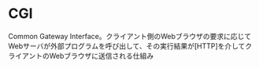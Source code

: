 # CGI
 Common Gateway Interface。クライアント側のWebブラウザの要求に応じてWebサーバが外部プログラムを呼び出して、その実行結果が[HTTP]を介してクライアントのWebブラウザに送信される仕組み
